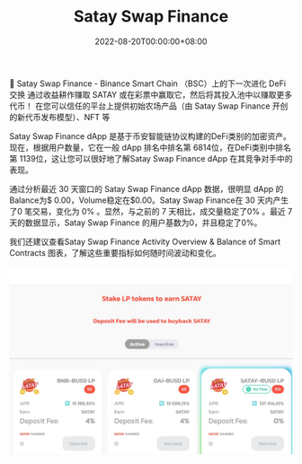 ﻿---
title: "Satay Swap Finance"
description: "🍢 Satay Swap Finance - 币安智能链 (BSC) 上的下一代 DeFi 交易所"
date: 2022-08-20T00:00:00+08:00
lastmod: 2022-08-20T00:00:00+08:00
draft: false
authors: ["boogArno"]
featuredImage: "satay-swap-finance.png"
tags: ["DeFi","Satay Swap Finance"]
categories: ["nfts"]
nfts: ["DeFi"]
blockchain: "BSC"
website: "https://satayswap.finance/"
twitter: "https://twitter.com/SataySwap"
discord: ""
telegram: ""
github: ""
youtube: ""
twitch: ""
facebook: ""
instagram: ""
reddit: ""
medium: ""
steam: ""
gitbook: ""
googleplay: ""
appstore: ""
status: "Live"
weight: 
lightgallery: true
toc: true
pinned: false
recommend: false
recommend1: false
---
🍢 Satay Swap Finance - Binance Smart Chain （BSC）上的下一次进化 DeFi 交换
通过收益耕作赚取 SATAY 或在彩票中赢取它，然后将其投入池中以赚取更多代币！ 在您可以信任的平台上提供初始农场产品（由 Satay Swap Finance 开创的新代币发布模型）、NFT 等

Satay Swap Finance dApp 是基于币安智能链协议构建的DeFi类别的加密资产。现在，根据用户数量，它在一般 dApp 排名中排名第 6814位，在DeFi类别中排名第 1139位，这让您可以很好地了解Satay Swap Finance dApp 在其竞争对手中的表现。

通过分析最近 30 天窗口的 Satay Swap Finance dApp 数据，很明显 dApp 的Balance为$ 0.00，Volume稳定在$0.00。Satay Swap Finance在 30 天内产生了0 笔交易，变化为 0% 。显然，与之前的 7 天相比，成交量稳定了0% 。最近 7 天的数据显示，Satay Swap Finance 的用户基数为0，并且稳定了0%。

我们还建议查看Satay Swap Finance Activity Overview & Balance of Smart Contracts 图表，了解这些重要指标如何随时间波动和变化。

![satayswapfinance-dapp-defi-bsc-image1_1482cf3b1d5acd6d6d32b14c352273aa](satayswapfinance-dapp-defi-bsc-image1_1482cf3b1d5acd6d6d32b14c352273aa.png)